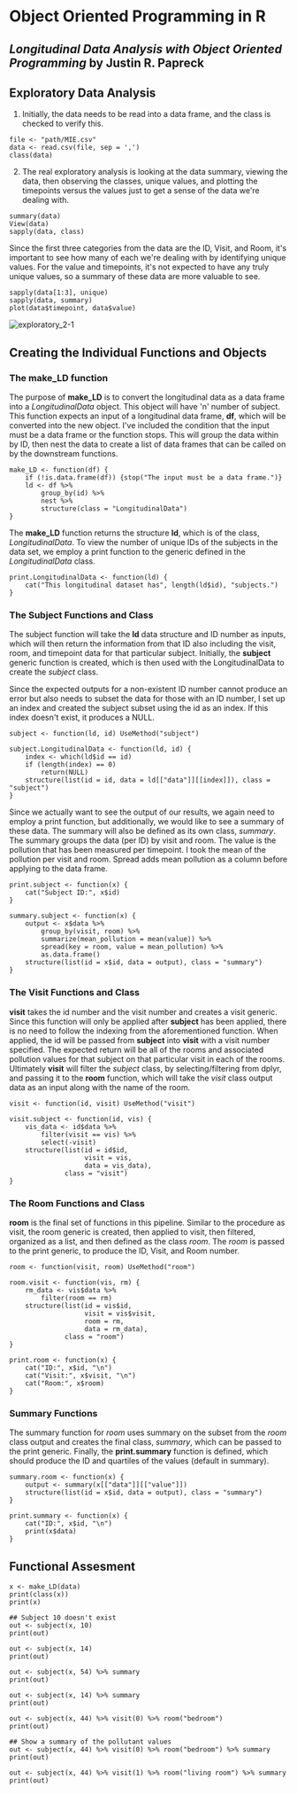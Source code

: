 # Object Oriented Programming in R
***Longitudinal Data Analysis with Object Oriented Programming***
by Justin R. Papreck
---

## Exploratory Data Analysis

1. Initially, the data needs to be read into a data frame, and the class is checked to verify this.
    
```{r observations}
file <- "path/MIE.csv"
data <- read.csv(file, sep = ',')
class(data)
```

2. The real exploratory analysis is looking at the data summary, viewing the data, then observing the classes, unique values, and plotting the timepoints versus the values just to get a sense of the data we're dealing with.

```{r exploratory_1}
summary(data)
View(data)
sapply(data, class)
```
Since the first three categories from the data are the ID, Visit, and Room, it's important to see how many of each we're dealing with by identifying unique values. For the value and timepoints, it's not expected to have any truly unique values, so a summary of these data are more valuable to see.  
```{r exploratory_2}
sapply(data[1:3], unique) 
sapply(data, summary)
plot(data$timepoint, data$value)
```

![exploratory_2-1](https://user-images.githubusercontent.com/33167541/187563124-cbc49944-e03f-4615-9e1e-8bc2a55a9e9c.png)


## Creating the Individual Functions and Objects
### The make_LD function

The purpose of **make_LD** is to convert the longitudinal data as a data frame into a *LongitudinalData* object. This object will have 'n' number of subject. This function expects an input of a longitudinal data frame, **df**, which will be converted into the new object. 
  I've included the condition that the input must be a data frame or the function stops. This will group the data within by ID, then nest the data to create a list of data frames that can be called on by the downstream functions.

```{r make_LD}
make_LD <- function(df) {
    if (!is.data.frame(df)) {stop("The input must be a data frame.")}
    ld <- df %>% 
        group_by(id) %>% 
        nest %>% 
        structure(class = "LongitudinalData")
}
```

The **make_LD** function returns the structure **ld**, which is of the class, *LongitudinalData*. To view the number of unique IDs of the subjects in the data set, we employ a print function to the generic defined in the *LongitudinalData* class.

```{r print_LD}
print.LongitudinalData <- function(ld) {
    cat("This longitudinal dataset has", length(ld$id), "subjects.")
}
```

### The Subject Functions and Class
The subject function will take the **ld** data structure and ID number as inputs, which will then return the information from that ID also including the visit, room, and timepoint data for that particular subject. 
Initially, the **subject** generic function is created, which is then used with the LongitudinalData to create the *subject* class. 

  Since the expected outputs for a non-existent ID number cannot produce an error but also needs to subset the data for those with an ID number, I set up an index and created the subject subset using the id as an index. If this index doesn't exist, it produces a NULL. 

```{r subject_1}
subject <- function(ld, id) UseMethod("subject")

subject.LongitudinalData <- function(ld, id) {
    index <- which(ld$id == id)
    if (length(index) == 0)
        return(NULL)
    structure(list(id = id, data = ld[["data"]][[index]]), class = "subject")
}
```

Since we actually want to see the output of our results, we again need to employ a print function, but additionally, we would like to see a summary of these data. The summary will also be defined as its own class, *summary*.
  The summary groups the data (per ID) by visit and room. The value is the pollution that has been measured per timepoint. I took the mean of the pollution per visit and room. Spread adds mean pollution as a column before applying to the data frame. 

```{r subject_2}
print.subject <- function(x) {
    cat("Subject ID:", x$id)
}

summary.subject <- function(x) {
    output <- x$data %>%
        group_by(visit, room) %>%
        summarize(mean_pollution = mean(value)) %>% 
        spread(key = room, value = mean_pollution) %>%
        as.data.frame()
    structure(list(id = x$id, data = output), class = "summary")
}
```

### The Visit Functions and Class
**visit** takes the id number and the visit number and creates a visit generic. Since this function will only be applied after **subject** has been applied, there is no need to follow the indexing from the aforementioned function. When applied, the id will be passed from **subject** into **visit** with a visit number specified. The expected return will be all of the rooms and associated pollution values for that subject on that particular visit in each of the rooms. 
  Ultimately **visit** will filter the *subject* class, by selecting/filtering from dplyr, and  passing it to the **room** function, which will take the *visit* class output data as an input along with the name of the room. 

```{r visit}
visit <- function(id, visit) UseMethod("visit")

visit.subject <- function(id, vis) {
    vis_data <- id$data %>%
        filter(visit == vis) %>%
        select(-visit)
    structure(list(id = id$id, 
                   visit = vis, 
                   data = vis_data), 
              class = "visit")
}
```

### The Room Functions and Class
**room** is the final set of functions in this pipeline. Similar to the procedure as visit, the room generic is created, then applied to visit, then filtered, organized as a list, and then defined as the class *room*. 
  The *room* is passed to the print generic, to produce the ID, Visit, and Room number. 
  
```{r room_1}
room <- function(visit, room) UseMethod("room")

room.visit <- function(vis, rm) {
    rm_data <- vis$data %>%
        filter(room == rm)
    structure(list(id = vis$id, 
                   visit = vis$visit,
                   room = rm,
                   data = rm_data), 
              class = "room")
}

print.room <- function(x) {
    cat("ID:", x$id, "\n")
    cat("Visit:", x$visit, "\n")
    cat("Room:", x$room)
}
```

### Summary Functions
The summary function for *room* uses summary on the subset from the *room* class output and creates the final class, *summary*, which can be passed to the print  generic. 
  Finally, the **print.summary** function is defined, which should produce the ID and quartiles of the values (default in summary). 
  
```{r summary}
summary.room <- function(x) {
    output <- summary(x[["data"]][["value"]])
    structure(list(id = x$id, data = output), class = "summary")
}

print.summary <- function(x) {
    cat("ID:", x$id, "\n")
    print(x$data)
}
```


## Functional Assesment 
```{r assessment}
x <- make_LD(data)
print(class(x))
print(x)

## Subject 10 doesn't exist
out <- subject(x, 10)
print(out)

out <- subject(x, 14)
print(out)

out <- subject(x, 54) %>% summary
print(out)

out <- subject(x, 14) %>% summary
print(out)

out <- subject(x, 44) %>% visit(0) %>% room("bedroom")
print(out)

## Show a summary of the pollutant values
out <- subject(x, 44) %>% visit(0) %>% room("bedroom") %>% summary
print(out)

out <- subject(x, 44) %>% visit(1) %>% room("living room") %>% summary
print(out)
```

